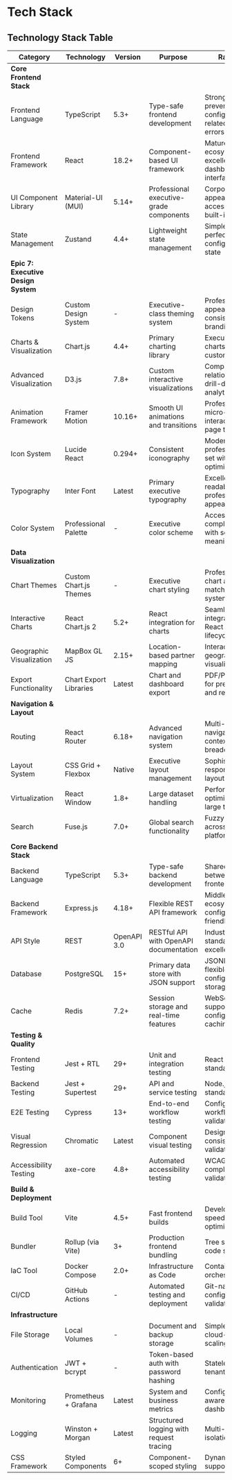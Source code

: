 # Tech Stack

## Technology Stack Table

| Category | Technology | Version | Purpose | Rationale |
|----------|------------|---------|---------|-----------|
| **Core Frontend Stack** | | | | |
| Frontend Language | TypeScript | 5.3+ | Type-safe frontend development | Strong typing prevents configuration-related runtime errors |
| Frontend Framework | React | 18.2+ | Component-based UI framework | Mature ecosystem, excellent for dashboard interfaces |
| UI Component Library | Material-UI (MUI) | 5.14+ | Professional executive-grade components | Corporate appearance, accessibility built-in |
| State Management | Zustand | 4.4+ | Lightweight state management | Simple API, perfect for configuration state |
| **Epic 7: Executive Design System** | | | | |
| Design Tokens | Custom Design System | - | Executive-class theming system | Professional appearance with consistent branding |
| Charts & Visualization | Chart.js | 4.4+ | Primary charting library | Executive-grade charts with custom themes |
| Advanced Visualization | D3.js | 7.8+ | Custom interactive visualizations | Complex data relationships and drill-down analytics |
| Animation Framework | Framer Motion | 10.16+ | Smooth UI animations and transitions | Professional micro-interactions and page transitions |
| Icon System | Lucide React | 0.294+ | Consistent iconography | Modern, professional icon set with SVG optimization |
| Typography | Inter Font | Latest | Primary executive typography | Excellent readability and professional appearance |
| Color System | Professional Palette | - | Executive color scheme | Accessibility-compliant colors with semantic meaning |
| **Data Visualization** | | | | |
| Chart Themes | Custom Chart.js Themes | - | Executive chart styling | Professional chart appearance matching design system |
| Interactive Charts | React Chart.js 2 | 5.2+ | React integration for charts | Seamless integration with React component lifecycle |
| Geographic Visualization | MapBox GL JS | 2.15+ | Location-based partner mapping | Interactive geographic data visualization |
| Export Functionality | Chart Export Libraries | Latest | Chart and dashboard export | PDF/PNG export for presentations and reports |
| **Navigation & Layout** | | | | |
| Routing | React Router | 6.18+ | Advanced navigation system | Multi-level navigation with contextual breadcrumbs |
| Layout System | CSS Grid + Flexbox | Native | Executive layout management | Sophisticated responsive layouts |
| Virtualization | React Window | 1.8+ | Large dataset handling | Performance optimization for large tables |
| Search | Fuse.js | 7.0+ | Global search functionality | Fuzzy search across all platform data |
| **Core Backend Stack** | | | | |
| Backend Language | TypeScript | 5.3+ | Type-safe backend development | Shared types between frontend/backend |
| Backend Framework | Express.js | 4.18+ | Flexible REST API framework | Middleware ecosystem, configuration-friendly |
| API Style | REST | OpenAPI 3.0 | RESTful API with OpenAPI documentation | Industry standard, excellent tooling |
| Database | PostgreSQL | 15+ | Primary data store with JSON support | JSONB for flexible configuration storage |
| Cache | Redis | 7.2+ | Session storage and real-time features | WebSocket support, configuration caching |
| **Testing & Quality** | | | | |
| Frontend Testing | Jest + RTL | 29+ | Unit and integration testing | React ecosystem standard |
| Backend Testing | Jest + Supertest | 29+ | API and service testing | Node.js testing standard |
| E2E Testing | Cypress | 13+ | End-to-end workflow testing | Configuration workflow validation |
| Visual Regression | Chromatic | Latest | Component visual testing | Design system consistency validation |
| Accessibility Testing | axe-core | 4.8+ | Automated accessibility testing | WCAG 2.1 AA compliance validation |
| **Build & Deployment** | | | | |
| Build Tool | Vite | 4.5+ | Fast frontend builds | Development speed optimization |
| Bundler | Rollup (via Vite) | 3+ | Production frontend bundling | Tree shaking, code splitting |
| IaC Tool | Docker Compose | 2.0+ | Infrastructure as Code | Container orchestration |
| CI/CD | GitHub Actions | - | Automated testing and deployment | Git-native, configuration validation |
| **Infrastructure** | | | | |
| File Storage | Local Volumes | - | Document and backup storage | Simple for MVP, cloud-ready for scaling |
| Authentication | JWT + bcrypt | - | Token-based auth with password hashing | Stateless, multi-tenant friendly |
| Monitoring | Prometheus + Grafana | Latest | System and business metrics | Configuration-aware dashboards |
| Logging | Winston + Morgan | Latest | Structured logging with request tracing | Multi-tenant log isolation |
| CSS Framework | Styled Components | 6+ | Component-scoped styling | Dynamic theming support |
